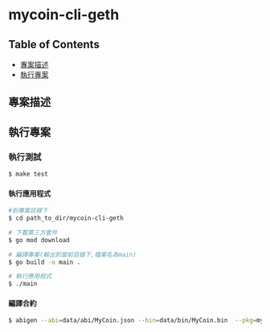 # mycoin-cli-geth
## Table of Contents

 * [專案描述](#專案描述)
 * [執行專案](#執行專案)

## 專案描述


## 執行專案

### 執行測試

```bash
$ make test
```

#### 執行應用程式

```bash
#到專案目錄下
$ cd path_to_dir/mycoin-cli-geth

# 下載第三方套件
$ go mod download

# 編譯專案(輸出到當前目錄下,檔案名為main)
$ go build -o main . 

# 執行應用程式
$ ./main 

```
#### 編譯合約
```bash
$ abigen --abi=data/abi/MyCoin.json --bin=data/bin/MyCoin.bin  --pkg=mycoin --out=contracts/mycoin/mycoin.go
```
